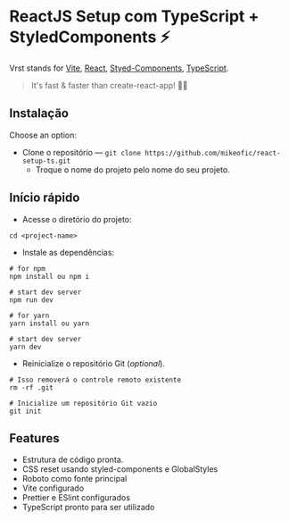 # ReactJS Setup com TypeScript + StyledComponents ⚡

Vrst stands for [Vite](https://github.com/vitejs/vite), [React](https://github.com/microsoft/TypeScript), [Styed-Components](https://github.com/styled-components/styled-components), [TypeScript](https://github.com/microsoft/TypeScript).

> It's fast & faster than create-react-app! 🏃‍♂️

## Instalação

Choose an option:

- Clone o repositório — `git clone https://github.com/mikeofic/react-setup-ts.git`
  - Troque o nome do projeto pelo nome do seu projeto.

## Início rápido

- Acesse o diretório do projeto:

```shell
cd <project-name>
```

- Instale as dependências:

```shell
# for npm
npm install ou npm i

# start dev server
npm run dev
```

```shell
# for yarn
yarn install ou yarn

# start dev server
yarn dev
```

- Reinicialize o repositório Git (_optional_).

```shell
# Isso removerá o controle remoto existente
rm -rf .git

# Inicialize um repositório Git vazio
git init
```

## Features

- Estrutura de código pronta.
- CSS reset usando styled-components e GlobalStyles
- Roboto como fonte principal
- Vite configurado
- Prettier e ESlint configurados
- TypeScript pronto para ser utilizado
